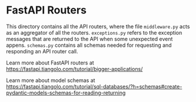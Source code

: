 # FastAPI Routers

This directory contains all the API routers, where the file `middleware.py` acts as an aggregator of all the routers. `exceptions.py` refers to the exception messages that are returned to the API when some unexpected event appens. `schemas.py` contains all schemas needed for requesting and responding an API router call.

Learn more about FastAPI routers at https://fastapi.tiangolo.com/tutorial/bigger-applications/

Learn more about model schemas at https://fastapi.tiangolo.com/tutorial/sql-databases/?h=schemas#create-pydantic-models-schemas-for-reading-returning
